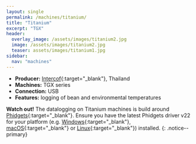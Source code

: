 ```yaml
---
layout: single
permalink: /machines/titanium/
title: "Titanium"
excerpt: "TGX"
header:
  overlay_image: /assets/images/titanium2.jpg
  image: /assets/images/titanium2.jpg
  teaser: assets/images/titanium1.jpg
sidebar:
  nav: "machines"
---
```


* __Producer:__ [Intercof](https://www.titaniumroasters.coffee/){:target="_blank"}, Thailand
* __Machines:__ TGX series
* __Connection:__ USB
* __Features:__ logging of bean and environmental temperatures

**Watch out!**
The datalogging on Titanium machines is build around [Phidgets](https://www.phidgets.com/){:target="_blank"}. Ensure you have the latest Phidgets driver v22 for your platform (e.g. [Windows](https://www.phidgets.com/docs/OS_-_Windows){:target="_blank"}, [macOS](https://www.phidgets.com/docs/OS_-_macOS){:target="_blank"} or [Linux](https://www.phidgets.com/docs/OS_-_Linux){:target="_blank"}) installed.
{: .notice--primary}